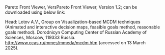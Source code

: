 Pareto Front Viewer, VersPareto Front Viewer, Version 1.2; can be downloaded using below link:

Head: Lotov A.V., Group on Visualization-based MCDM techniques (Animated and interactive decision maps, feasible goals method, reasonable goals method). Dorodnicyn Computing Center of Russian Academy of Sciences, Moscow, 119333 Russia. 
http://www.ccas.ru/mmes/mmeda/mcdm.htm (accessed on 13 March 2025).
